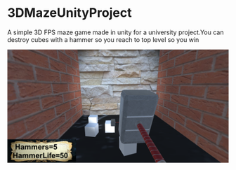 # 3DMazeUnityProject
A simple 3D FPS maze game made in unity for a university project.You can destroy cubes with a hammer so you reach to top level so you win

![alt text](https://github.com/EneasLari/3DMazeUnityProject/blob/master/screenshots/destroyedcube.PNG)
